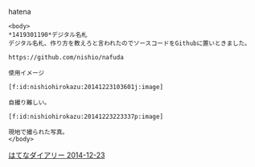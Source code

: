 
hatena

```
<body>
*1419301190*デジタル名札
デジタル名札、作り方を教えろと言われたのでソースコードをGithubに置いときました。

https://github.com/nishio/nafuda

使用イメージ

[f:id:nishiohirokazu:20141223103601j:image]

自撮り難しい。

[f:id:nishiohirokazu:20141223223337p:image]

現地で撮られた写真。
</body>
```


[はてなダイアリー 2014-12-23](https://nishiohirokazu.hatenadiary.org/archive/2014/12/23)